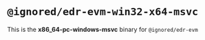 # `@ignored/edr-evm-win32-x64-msvc`

This is the **x86_64-pc-windows-msvc** binary for `@ignored/edr-evm`
